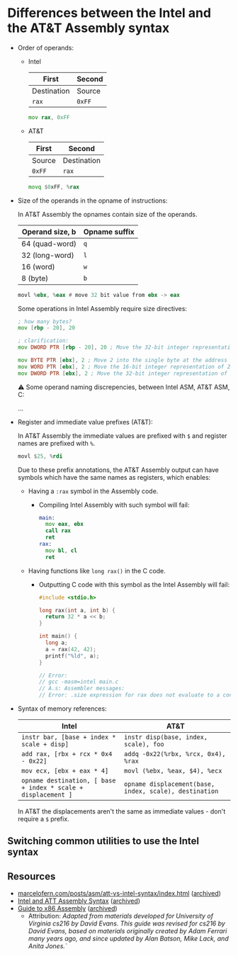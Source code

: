 # Differences between the Intel and the AT&T Assembly syntax

- Order of operands:

    - Intel

        | First       | Second |
        | ----------- | ------ |
        | Destination | Source |
        | `rax`       | `0xFF` |

        ```asm
        mov rax, 0xFF
        ```

    - AT&T

        | First  | Second      |
        | ------ | ----------- |
        | Source | Destination |
        | `0xFF` | `rax`       |

        ```asm
        movq $0xFF, %rax
        ```

- Size of the operands in the opname of instructions:

    In AT&T Assembly the opnames contain size of the operands.

    | Operand size, b | Opname suffix |
    | --------------- | ------------- |
    | 64 (quad-word)  | `q`           |
    | 32 (long-word)  | `l`           |
    | 16 (word)       | `w`           |
    | 8 (byte)        | `b`           |

    ```asm
    movl %ebx, %eax # move 32 bit value from ebx -> eax
    ```

    Some operations in Intel Assembly require size directives:

    ```asm
    ; how many bytes?
    mov [rbp - 20], 20

    ; clarification:
    mov DWORD PTR [rbp - 20], 20 ; Move the 32-bit integer representation of 20 into 4 bytes starting at the address RBP - 20.

    mov BYTE PTR [ebx], 2 ; Move 2 into the single byte at the address stored in EBX.
    mov WORD PTR [ebx], 2 ; Move the 16-bit integer representation of 2 into the 2 bytes starting at the address in EBX.
    mov DWORD PTR [ebx], 2 ; Move the 32-bit integer representation of 2 into the 4 bytes starting at the address in EBX.
    ```

    ⚠️ Some operand naming discrepencies, between Intel ASM, AT&T ASM, C:

    ...

- Register and immediate value prefixes (AT&T):

    In AT&T Assembly the immediate values are prefixed with `$` and register names are prefixed with `%`.

    ```asm
    movl $25, %rdi
    ```

    Due to these prefix annotations, the AT&T Assembly output can have symbols which have the same names as registers, which enables:

    - Having a `:rax` symbol in the Assembly code.

        - Compiling Intel Assembly with such symbol will fail:

            ```asm
            main:
              mov eax, ebx
              call rax
              ret
            rax:
              mov bl, cl
              ret
            ```

    - Having functions like `long rax()` in the C code.

        - Outputting C code with this symbol as the Intel Assembly will fail:

            ```c
            #include <stdio.h>

            long rax(int a, int b) {
              return 32 * a << b;
            }

            int main() {
              long a;
              a = rax(42, 42);
              printf("%ld", a);
            }

            // Error:
            // gcc -masm=intel main.c
            // A.s: Assembler messages:
            // Error: .size expression for rax does not evaluate to a constant
            ```

- Syntax of memory references:

    | Intel                                                         | AT&T                                                   |
    | ------------------------------------------------------------- | ------------------------------------------------------ |
    | `instr bar, [base + index * scale + disp]`                    | `instr disp(base, index, scale), foo`                  |
    | `add rax, [rbx + rcx * 0x4 - 0x22]`                           | `addq -0x22(%rbx, %rcx, 0x4), %rax`                    |
    | `mov ecx, [ebx + eax * 4]`                                    | `movl (%ebx, %eax, $4), %ecx`                          |
    | `opname destination, [ base + index * scale + displacement ]` | `opname displacement(base, index, scale), destination` |

    In AT&T the displacements aren't the same as immediate values - don't require a `$` prefix.

## Switching common utilities to use the Intel syntax

## Resources

- [marcelofern.com/posts/asm/att-vs-intel-syntax/index.html](https://marcelofern.com/posts/asm/att-vs-intel-syntax/index.html) ([archived](https://archive.is/MmoR0))
- [Intel and ATT Assembly Syntax](https://homes.cs.washington.edu/~bodik/ucb/cs164/cs164-fall-2003/assembly.html) ([archived](https://archive.is/hesf4))
- [Guide to x86 Assembly](https://www.cs.virginia.edu/~evans/cs216/guides/x86.html) ([archived](https://archive.is/GtsZV))
    - Attribution: _Adapted from materials developed for University of Virginia cs216 by David Evans. This guide was revised for cs216 by David Evans, based on materials originally created by Adam Ferrari many years ago, and since updated by Alan Batson, Mike Lack, and Anita Jones.`_
